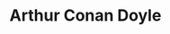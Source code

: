 ---
title: Arthur Conan Doyle
author_slug: arthur_conan_doyle
wikipedia_url: https://en.wikipedia.org/wiki/Arthur_Conan_Doyle
wikipedia_summary: |
  Sir Arthur Ignatius Conan Doyle was a British writer and physician. He created the character Sherlock Holmes in 1887 for A Study in Scarlet, the first of four novels and fifty-six short stories about Holmes and Dr. Watson.
layout: author
---